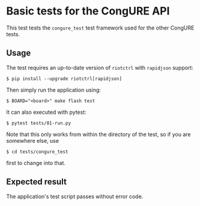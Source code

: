 Basic tests for the CongURE API
===============================

This test tests the `congure_test` test framework used for the other CongURE
tests.

Usage
-----

The test requires an up-to-date version of `riotctrl` with `rapidjson` support:

```console
$ pip install --upgrade riotctrl[rapidjson]
```

Then simply run the application using:

```console
$ BOARD="<board>" make flash test
```

It can also executed with pytest:

```console
$ pytest tests/01-run.py
```

Note that this only works from within the directory of the test, so if you are
somewhere else, use

```console
$ cd tests/congure_test
```

first to change into that.

Expected result
---------------

The application's test script passes without error code.
